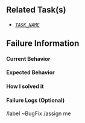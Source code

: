 ## Related Task(s)
- [*`TASK_NAME`*](https://www.wrike.com/open.htm?id=*`TASK_ID`*)

## Failure Information
#### Current Behavior
<!-- Describe below the current behavior -->


#### Expected Behavior
<!-- Describe below the expected behavior -->


#### How I solved it
<!-- Describe what you have done to solve the problem -->


#### Failure Logs (Optional)
<!-- Please include any relevant log snippets or files/pictures here. -->

/label ~BugFix
/assign me